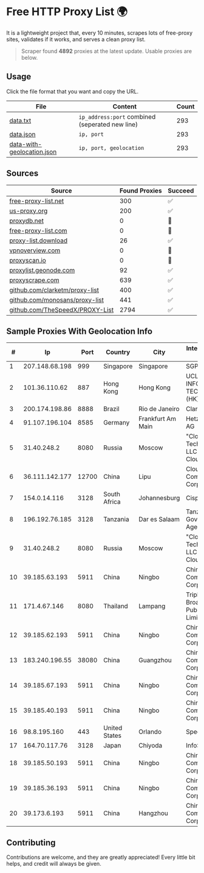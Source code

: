 
# Free HTTP Proxy List 🌍

It is a lightweight project that, every 10 minutes, scrapes lots of free-proxy sites, validates if it works, and serves a clean proxy list.


> Scraper found **4892** proxies at the latest update. Usable proxies are below.

## Usage

Click the file format that you want and copy the URL.


|File|Content|Count|
|----|-------|-----|
|[data.txt](https://raw.githubusercontent.com/themiralay/Proxy-List-World/master/data.txt)|`ip_address:port` combined (seperated new line)|293|
|[data.json](https://raw.githubusercontent.com/themiralay/Proxy-List-World/master/data.json)|`ip, port`|293|
|[data-with-geolocation.json](https://raw.githubusercontent.com/themiralay/Proxy-List-World/master/data-with-geolocation.json)|`ip, port, geolocation`|293|

## Sources

|Source|Found Proxies|Succeed|
|------|-------------|-------|
|[free-proxy-list.net](https://free-proxy-list.net)|300|✅|
|[us-proxy.org](https://www.us-proxy.org)|200|✅|
|[proxydb.net](http://proxydb.net)|0|🚫|
|[free-proxy-list.com](https://free-proxy-list.com/?page=&port=&type%5B%5D=http&type%5B%5D=https&up_time=0&search=Search)|0|🚫|
|[proxy-list.download](https://www.proxy-list.download/HTTP)|26|✅|
|[vpnoverview.com](https://vpnoverview.com/privacy/anonymous-browsing/free-proxy-servers)|0|🚫|
|[proxyscan.io](https://www.proxyscan.io)|0|🚫|
|[proxylist.geonode.com](https://proxylist.geonode.com/api/proxy-list?limit=300&page=1&sort_by=lastChecked&sort_type=desc&protocols=http,https)|92|✅|
|[proxyscrape.com](https://api.proxyscrape.com/v2/?request=displayproxies&protocol=http&timeout=10000&country=all&ssl=all&anonymity=all)|639|✅|
|[github.com/clarketm/proxy-list](https://raw.githubusercontent.com/clarketm/proxy-list/master/proxy-list-raw.txt)|400|✅|
|[github.com/monosans/proxy-list](https://raw.githubusercontent.com/monosans/proxy-list/main/proxies/http.txt)|441|✅|
|[github.com/TheSpeedX/PROXY-List](https://raw.githubusercontent.com/TheSpeedX/PROXY-List/master/http.txt)|2794|✅|


## Sample Proxies With Geolocation Info

|#|Ip|Port|Country|City|Internet Service Provider|
|-|--|----|-------|----|-------------------------|
|1|207.148.68.198|999|Singapore|Singapore|SGP VULTR|
|2|101.36.110.62|887|Hong Kong|Hong Kong|UCLOUD INFORMATION TECHNOLOGY (HK) LIMITED|
|3|200.174.198.86|8888|Brazil|Rio de Janeiro|Claro S.A|
|4|91.107.196.104|8585|Germany|Frankfurt Am Main|Hetzner Online AG|
|5|31.40.248.2|8080|Russia|Moscow|"Cloud Technologies" LLC trading as Cloud.ru|
|6|36.111.142.177|12700|China|Lipu|Cloud Computing Corporation|
|7|154.0.14.116|3128|South Africa|Johannesburg|Cisp IP3|
|8|196.192.76.185|3128|Tanzania|Dar es Salaam|Tanzania e-Government Agency|
|9|31.40.248.2|8080|Russia|Moscow|"Cloud Technologies" LLC trading as Cloud.ru|
|10|39.185.63.193|5911|China|Ningbo|China Mobile Communications Corporation|
|11|171.4.67.146|8080|Thailand|Lampang|Triple T Broadband Public Company Limited|
|12|39.185.62.193|5911|China|Ningbo|China Mobile Communications Corporation|
|13|183.240.196.55|38080|China|Guangzhou|China Mobile Communications Corporation|
|14|39.185.67.193|5911|China|Ningbo|China Mobile Communications Corporation|
|15|39.185.40.193|5911|China|Ningbo|China Mobile Communications Corporation|
|16|98.8.195.160|443|United States|Orlando|Spectrum|
|17|164.70.117.76|3128|Japan|Chiyoda|InfoSphere|
|18|39.185.50.193|5911|China|Ningbo|China Mobile Communications Corporation|
|19|39.185.36.193|5911|China|Ningbo|China Mobile Communications Corporation|
|20|39.173.6.193|5911|China|Hangzhou|China Mobile Communications Corporation|



## Contributing

Contributions are welcome, and they are greatly appreciated! Every
little bit helps, and credit will always be given.

